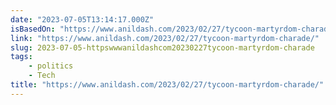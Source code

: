 ```yaml
---
date: "2023-07-05T13:14:17.000Z"
isBasedOn: "https://www.anildash.com/2023/02/27/tycoon-martyrdom-charade/"
link: "https://www.anildash.com/2023/02/27/tycoon-martyrdom-charade/"
slug: 2023-07-05-httpswwwanildashcom20230227tycoon-martyrdom-charade
tags:
    - politics
    - Tech
title: "https://www.anildash.com/2023/02/27/tycoon-martyrdom-charade/"
---
```

